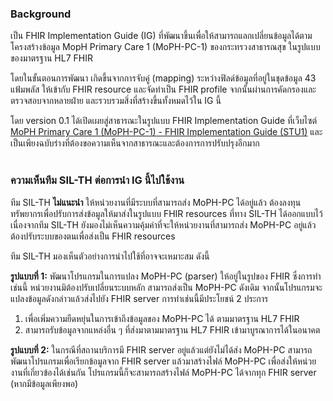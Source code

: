 ### Background

เป็น FHIR Implementation Guide (IG) ที่พัฒนาขึ้นเพื่อให้สามารถแลกเปลี่ยนข้อมูลได้ตามโครงสร้างข้อมูล MopH Primary Care 1 (MoPH-PC-1) ของกระทรวงสาธารณสุข ในรูปแบบของมาตรฐาน HL7 FHIR

โดยในขั้นตอนการพัฒนา เกิดขึ้นจากการจับคู่ (mapping) ระหว่างฟิลด์ข้อมูลที่อยู่ในชุดข้อมูล 43 แฟ้มพลัส ให้เข้ากับ FHIR resource และจัดทำเป็น FHIR profile จากนั้นผ่านการคัดกรองและตรวจสอบจากหลายฝ่าย และรวบรวมสิ่งที่สร้างขึ้นทั้งหมดไว้ใน IG นี้

โดย version 0.1 ได้เปิดเผยสู่สาธารณะในรูปแบบ FHIR Implementation Guide ที่เว็บไซต์ [MoPH Primary Care 1 (MoPH-PC-1) - FHIR Implementation Guide (STU1)](https://fhir-ig.sil-th.org/th/mophpc1/) และเป็นเพียงฉบับร่างที่ต้องขอความเห็นจากสาธารณะและต้องการการปรับปรุงอีกมาก
<br />
<br />

### ความเห็นทีม SIL-TH ต่อการนำ IG นี้ไปใช้งาน

ทีม SIL-TH **ไม่แนะนำ** ให้หน่วยงานที่มีระบบที่สามารถส่ง MoPH-PC ได้อยู่แล้ว ต้องลงทุนทรัพยากรเพื่อปรับการส่งข้อมูลให้มาส่งในรูปแบบ FHIR resources ที่ทาง SIL-TH ได้ออกแบบไว้ เนื่องจากทีม SIL-TH ยังมองไม่เห็นความคุ้มค่าที่จะให้หน่วยงานที่สามารถส่ง MoPH-PC อยู่แล้ว ต้องปรับระบบของตนเพื่อส่งเป็น FHIR resources

ทีม SIL-TH มองเห็นตัวอย่างการนำไปใช้ที่อาจจะเหมาะสม ดังนี้

**รูปแบบที่ 1:** พัฒนาโปรแกรมในการแปลง MoPH-PC (parser) ให้อยู่ในรูปของ FHIR ซึ่งการทำเช่นนี้ หน่วยงานมิต้องปรับเปลี่ยนระบบหลัก สามารถส่งเป็น MoPH-PC ดังเดิม จากนั้นโปรแกรมจะแปลงข้อมูลดังกล่าวแล้วส่งไปยัง FHIR server การทำเช่นนี้มีประโยชน์ 2 ประการ

1. เพื่อเพิ่มความยืดหยุ่นในการเข้าถึงข้อมูลของ MoPH-PC ได้ ตามมาตรฐาน HL7 FHIR
2. สามารถรับข้อมูลจากแหล่งอื่น ๆ ที่ส่งมาตามมาตรฐาน HL7 FHIR เข้ามาบูรณาการได้ในอนาคต

**รูปแบบที่ 2:** ในกรณีที่สถานบริการมี FHIR server อยู่แล้วแต่ยังไม่ได้ส่ง MoPH-PC สามารถพัฒนาโปรแกรมเพื่อเรียกข้อมูลจาก FHIR server แล้วมาสร้างไฟล์ MoPH-PC เพื่อส่งให้หน่วยงานที่เกี่ยวข้องได้เช่นกัน โปรแกรมนี้ก็จะสามารถสร้างไฟล์ MoPH-PC ได้จากทุก FHIR server (หากมีข้อมูลเพียงพอ)
